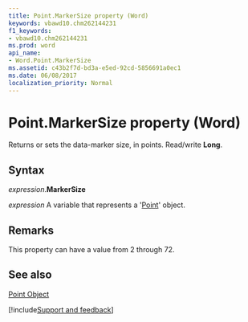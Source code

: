 ```yaml
---
title: Point.MarkerSize property (Word)
keywords: vbawd10.chm262144231
f1_keywords:
- vbawd10.chm262144231
ms.prod: word
api_name:
- Word.Point.MarkerSize
ms.assetid: c43b2f7d-bd3a-e5ed-92cd-5856691a0ec1
ms.date: 06/08/2017
localization_priority: Normal
---
```



# Point.MarkerSize property (Word)

Returns or sets the data-marker size, in points. Read/write  **Long**.


## Syntax

_expression_.**MarkerSize**

_expression_ A variable that represents a '[Point](Word.Point.md)' object.


## Remarks

This property can have a value from 2 through 72. 


## See also


[Point Object](Word.Point.md)

[!include[Support and feedback](~/includes/feedback-boilerplate.md)]